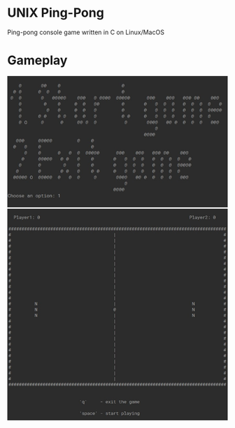 # UNIX Ping-Pong
Ping-pong console game written in C on Linux/MacOS

# Gameplay

![game-intro](assets/game-intro.jpg)
![game-field](assets/game-field.jpg)
